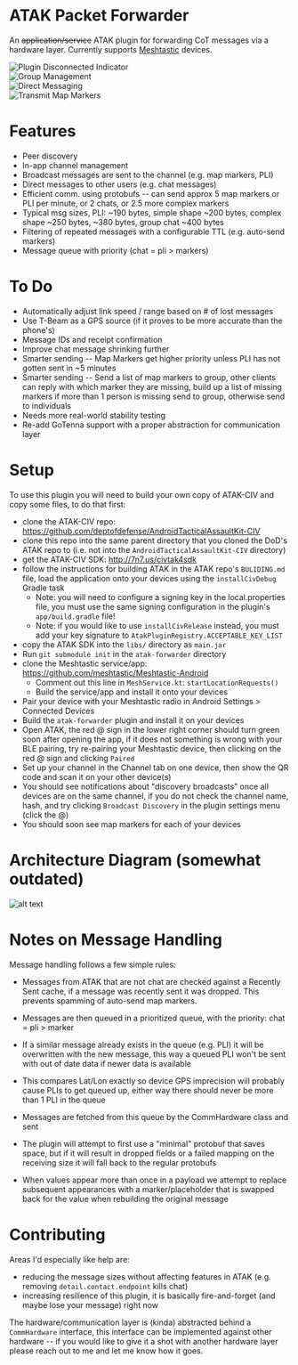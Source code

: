 # ATAK Packet Forwarder 

An ~~application/service~~ ATAK plugin for forwarding CoT messages via a hardware layer. Currently supports [Meshtastic](https://meshtastic.org) devices.

![Plugin Disconnected Indicator](https://github.com/paulmandal/atak-forwarder/raw/master/images/plugin-disconnected-indicator.png)
<br>
![Group Management](https://github.com/paulmandal/atak-forwarder/raw/master/images/group-management.png)
<br>
![Direct Messaging](https://github.com/paulmandal/atak-forwarder/raw/master/images/direct-messaging.png)
<br>
![Transmit Map Markers](https://github.com/paulmandal/atak-forwarder/raw/master/images/transmit-map-markers.png)

# Features

* Peer discovery
* In-app channel management
* Broadcast messages are sent to the channel (e.g. map markers, PLI)
* Direct messages to other users (e.g. chat messages)
* Efficient comm. using protobufs -- can send approx 5 map markers or PLI per minute, or 2 chats, or 2.5 more complex markers
* Typical msg sizes, PLI: ~190 bytes, simple shape ~200 bytes, complex shape ~250 bytes, ~380 bytes, group chat ~400 bytes
* Filtering of repeated messages with a configurable TTL (e.g. auto-send markers)
* Message queue with priority (chat = pli > markers)

# To Do

* Automatically adjust link speed / range based on # of lost messages
* Use T-Beam as a GPS source (if it proves to be more accurate than the phone's)
* Message IDs and receipt confirmation
* Improve chat message shrinking further
* Smarter sending -- Map Markers get higher priority unless PLI has not gotten sent in ~5 minutes
* Smarter sending -- Send a list of map markers to group, other clients can reply with which marker they are missing, build up a list of missing markers if more than 1 person is missing send to group, otherwise send to individuals
* Needs more real-world stability testing
* Re-add GoTenna support with a proper abstraction for communication layer

# Setup

To use this plugin you will need to build your own copy of ATAK-CIV and copy some files, to do that first:

* clone the ATAK-CIV repo: https://github.com/deptofdefense/AndroidTacticalAssaultKit-CIV
* clone this repo into the same parent directory that you cloned the DoD's ATAK repo to (i.e. not into the `AndroidTacticalAssaultKit-CIV` directory)
* get the ATAK-CIV SDK: http://7n7.us/civtak4sdk
* follow the instructions for building ATAK in the ATAK repo's `BULIDING.md` file, load the application onto your devices using the `installCivDebug` Gradle task
    * Note: you will need to configure a signing key in the local.properties file, you must use the same signing configuration in the plugin's `app/build.gradle` file!
    * Note: if you would like to use `installCivRelease` instead, you must add your key signature to `AtakPluginRegistry.ACCEPTABLE_KEY_LIST`
* copy the ATAK SDK into the `libs/` directory as `main.jar`
* Run `git submodule init` in the `atak-forwarder` directory
* clone the Meshtastic service/app: https://github.com/meshtastic/Meshtastic-Android
    * Comment out this line in `MeshService.kt`: `startLocationRequests()`
    * Build the service/app and install it onto your devices
* Pair your device with your Meshtastic radio in Android Settings > Connected Devices
* Build the `atak-forwarder` plugin and install it on your devices
* Open ATAK, the red @ sign in the lower right corner should turn green soon after opening the app, if it does not something is wrong with your BLE pairing, try re-pairing your Meshtastic device, then clicking on the red @ sign and clicking `Paired`
* Set up your channel in the Channel tab on one device, then show the QR code and scan it on your other device(s)
* You should see notifications about "discovery broadcasts" once all devices are on the same channel, if you do not check the channel name, hash, and try clicking `Broadcast Discovery` in the plugin settings menu (click the @)
* You should soon see map markers for each of your devices

# Architecture Diagram (somewhat outdated)

![alt text](https://github.com/paulmandal/atak-forwarder/raw/master/images/arch-diagram.png "Architecture Diagram")

# Notes on Message Handling

Message handling follows a few simple rules:

- Messages from ATAK that are not chat are checked against a Recently Sent cache, if a message was recently sent it was dropped. This prevents spamming of auto-send map markers.
- Messages are then queued in a prioritized queue, with the priority: chat = pli > marker
- If a similar message already exists in the queue (e.g. PLI) it will be overwritten with the new message, this way a queued PLI won't be sent with out of date data if newer data is available
- This compares Lat/Lon exactly so device GPS imprecision will probably cause PLIs to get queued up, either way there should never be more than 1 PLI in the queue
- Messages are fetched from this queue by the CommHardware class and sent

- The plugin will attempt to first use a "minimal" protobuf that saves space, but if it will result in dropped fields or a failed mapping on the receiving size it will fall back to the regular protobufs
- When values appear more than once in a payload we attempt to replace subsequent appearances with a marker/placeholder that is swapped back for the value when rebuilding the original message

# Contributing

Areas I'd especially like help are: 

* reducing the message sizes without affecting features in ATAK (e.g. removing `detail.contact.endpoint` kills chat)
* increasing resilience of this plugin, it is basically fire-and-forget (and maybe lose your message) right now

The hardware/communication layer is (kinda) abstracted behind a `CommHardware` interface, this interface can be implemented against other hardware -- if you would like to give it a shot with another hardware layer please reach out to me and let me know how it goes.

